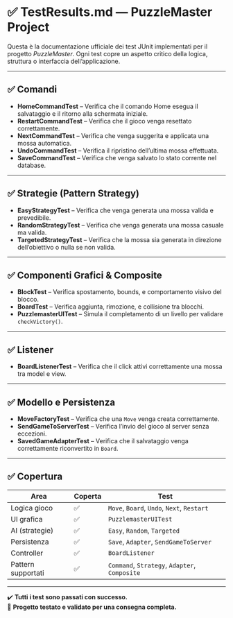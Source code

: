 # ✅ TestResults.md — PuzzleMaster Project

Questa è la documentazione ufficiale dei test JUnit implementati per il progetto *PuzzleMaster*. Ogni test copre un aspetto critico della logica, struttura o interfaccia dell’applicazione.

---

## ✅ Comandi

- **HomeCommandTest** – Verifica che il comando Home esegua il salvataggio e il ritorno alla schermata iniziale.
- **RestartCommandTest** – Verifica che il gioco venga resettato correttamente.
- **NextCommandTest** – Verifica che venga suggerita e applicata una mossa automatica.
- **UndoCommandTest** – Verifica il ripristino dell’ultima mossa effettuata.
- **SaveCommandTest** – Verifica che venga salvato lo stato corrente nel database.

---

## ✅ Strategie (Pattern Strategy)

- **EasyStrategyTest** – Verifica che venga generata una mossa valida e prevedibile.
- **RandomStrategyTest** – Verifica che venga generata una mossa casuale ma valida.
- **TargetedStrategyTest** – Verifica che la mossa sia generata in direzione dell’obiettivo o nulla se non valida.

---

## ✅ Componenti Grafici & Composite

- **BlockTest** – Verifica spostamento, bounds, e comportamento visivo del blocco.
- **BoardTest** – Verifica aggiunta, rimozione, e collisione tra blocchi.
- **PuzzlemasterUITest** – Simula il completamento di un livello per validare `checkVictory()`.

---

## ✅ Listener

- **BoardListenerTest** – Verifica che il click attivi correttamente una mossa tra model e view.

---

## ✅ Modello e Persistenza

- **MoveFactoryTest** – Verifica che una `Move` venga creata correttamente.
- **SendGameToServerTest** – Verifica l’invio del gioco al server senza eccezioni.
- **SavedGameAdapterTest** – Verifica che il salvataggio venga correttamente riconvertito in `Board`.

---

## ✅ Copertura

| Area            | Coperta | Test |
|------------------|--------|------|
| Logica gioco     | ✅     | `Move`, `Board`, `Undo`, `Next`, `Restart` |
| UI grafica       | ✅     | `PuzzlemasterUITest` |
| AI (strategie)   | ✅     | `Easy`, `Random`, `Targeted` |
| Persistenza      | ✅     | `Save`, `Adapter`, `SendGameToServer` |
| Controller       | ✅     | `BoardListener` |
| Pattern supportati | ✅     | `Command`, `Strategy`, `Adapter`, `Composite` |

---

✔️ **Tutti i test sono passati con successo.**  
🧪 **Progetto testato e validato per una consegna completa.**

